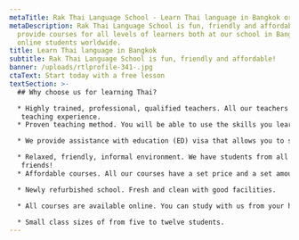 ```yaml
---
metaTitle: Rak Thai Language School - Learn Thai language in Bangkok or Online
metaDescription: Rak Thai Language School is fun, friendly and affordable! We
  provide courses for all levels of learners both at our school in Bangkok or
  online students worldwide.
title: Learn Thai language in Bangkok
subtitle: Rak Thai Language School is fun, friendly and affordable!
banner: /uploads/rtlprofile-341-.jpg
ctaText: Start today with a free lesson
textSection: >-
  ## Why choose us for learning Thai? 

  * Highly trained, professional, qualified teachers. All our teachers are university educated and have many years of 
   teaching experience.
  * Proven teaching method. You will be able to use the skills you learn immediately in everyday life.

  * We provide assistance with education (ED) visa that allows you to stay in Thailand for up to 14 months.

  * Relaxed, friendly, informal environment. We have students from all over the world; you will make some great new 
   friends!
  * Affordable courses. All our courses have a set price and a set amount of study hours.

  * Newly refurbished school. Fresh and clean with good facilities.

  * All courses are available online. You can study with us from your home couch!

  * Small class sizes of from five to twelve students.
---
```

